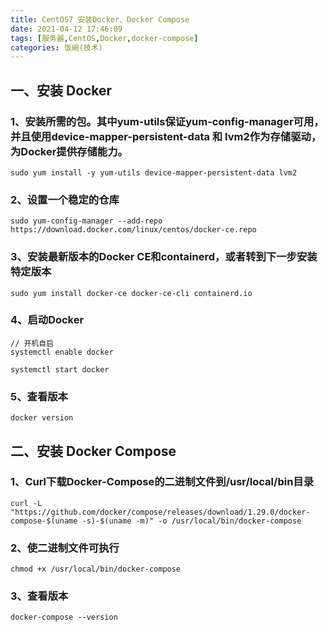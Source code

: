 ```yaml
---
title: CentOS7 安装Docker、Docker Compose
date: 2021-04-12 17:46:09
tags: [服务器,CentOS,Docker,docker-compose]
categories: 饭碗(技术)
---
```


## 一、安装 Docker

### 1、安装所需的包。其中yum-utils保证yum-config-manager可用，并且使用device-mapper-persistent-data 和 lvm2作为存储驱动，为Docker提供存储能力。
```
sudo yum install -y yum-utils device-mapper-persistent-data lvm2
```
### 2、设置一个稳定的仓库
```
sudo yum-config-manager --add-repo https://download.docker.com/linux/centos/docker-ce.repo
```

### 3、安装最新版本的Docker CE和containerd，或者转到下一步安装特定版本
```
sudo yum install docker-ce docker-ce-cli containerd.io
```

### 4、启动Docker
```
// 开机自启
systemctl enable docker

systemctl start docker
```

### 5、查看版本
```
docker version
```

## 二、安装 Docker Compose

### 1、Curl下载Docker-Compose的二进制文件到/usr/local/bin目录
```
curl -L "https://github.com/docker/compose/releases/download/1.29.0/docker-compose-$(uname -s)-$(uname -m)" -o /usr/local/bin/docker-compose
```

### 2、使二进制文件可执行
```
chmod +x /usr/local/bin/docker-compose
```

### 3、查看版本
```
docker-compose --version
```
